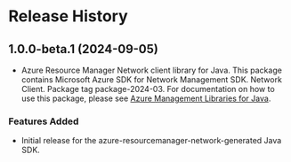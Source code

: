 # Release History

## 1.0.0-beta.1 (2024-09-05)

- Azure Resource Manager Network client library for Java. This package contains Microsoft Azure SDK for Network Management SDK. Network Client. Package tag package-2024-03. For documentation on how to use this package, please see [Azure Management Libraries for Java](https://aka.ms/azsdk/java/mgmt).
### Features Added

- Initial release for the azure-resourcemanager-network-generated Java SDK.
